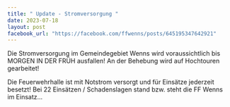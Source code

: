 ```yaml
---
title: "️ Update - Stromversorgung ️"
date: 2023-07-18
layout: post
facebook_url: "https://facebook.com/ffwenns/posts/645195347642921"
---
```


Die Stromversorgung im Gemeindegebiet Wenns wird voraussichtlich bis MORGEN IN DER FRÜH ausfallen! An der Behebung wird auf Hochtouren gearbeitet!

Die Feuerwehrhalle ist mit Notstrom versorgt und für Einsätze jederzeit besetzt! Bei 22 Einsätzen / Schadenslagen stand bzw. steht die FF Wenns im Einsatz...